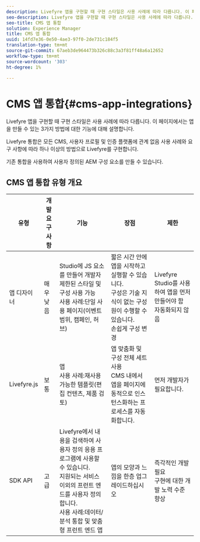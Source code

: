 ```yaml
---
description: Livefyre 앱을 구현할 때 구현 스타일은 사용 사례에 따라 다릅니다. 이 페이지에서는 앱을 만들 수 있는 3가지 방법에 대한 기능에 대해 설명합니다.
seo-description: Livefyre 앱을 구현할 때 구현 스타일은 사용 사례에 따라 다릅니다. 이 페이지에서는 앱을 만들 수 있는 3가지 방법에 대한 기능에 대해 설명합니다.
seo-title: CMS 앱 통합
solution: Experience Manager
title: CMS 앱 통합
uuid: 14fd7e36-0e50-4ae3-97f0-2de731c184f5
translation-type: tm+mt
source-git-commit: 67aeb3de964473b326c88c3a3f81ff48a6a12652
workflow-type: tm+mt
source-wordcount: '303'
ht-degree: 1%

---
```



# CMS 앱 통합{#cms-app-integrations}

Livefyre 앱을 구현할 때 구현 스타일은 사용 사례에 따라 다릅니다. 이 페이지에서는 앱을 만들 수 있는 3가지 방법에 대한 기능에 대해 설명합니다.

Livefyre 통합은 모든 CMS, 사용자 프로필 및 인증 플랫폼에 관계 없음 사용 사례와 요구 사항에 따라 하나 이상의 방법으로 Livefyre를 구현합니다.

기존 통합을 사용하여 사용자 정의된 AEM 구성 요소를 만들 수 있습니다.

## CMS 앱 통합 유형 개요

| 유형 | 개발 요구 사항 | 기능 | 장점 | 제한 |
|--- |--- |--- |--- |--- |
| 앱 디자이너 | 매우 낮음 | Studio에 JS 요소를 만들어 개발자 <br>제한된 스타일 및 구성 사용 가능 </br>사용 사례:단일 사용 페이지(이벤트 범위, 캠페인, 허브) | 짧은 시간 안에 앱을 시작하고 실행할 수 있습니다. <br>구성은 기술 지식이 없는 구성원이 수행할 수 있습니다. <br>손쉽게 구성 변경 | Livefyre Studio를 사용하여 앱을 먼저 만들어야 함 <br>자동화되지 않음 |
| Livefyre.js | 보통 | 앱 <br>사용 사례:재사용 가능한 템플릿(편집 컨텐츠, 제품 검토) | 앱 맞춤화 및 구성 전체 세트 사용 <br>CMS 내에서 앱을 페이지에 동적으로 인스턴스화하는 프로세스를 자동화합니다. | 먼저 개발자가 필요합니다. |
| SDK API | 고급 | Livefyre에서 내용을 검색하여 사용자 정의 응용 프로그램에 사용할 수 있습니다. <br>지원되는 서비스 이외의 프런트 엔드를 사용자 정의합니다. <br>사용 사례:데이터/분석 통합 및 맞춤형 프런트 엔드 앱 | 앱의 모양과 느낌을 한층 업그레이드하십시오 | 즉각적인 개발 필요 <br>구현에 대한 개발 노력 수준 향상 |
